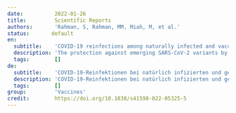 ```yaml
---
date:          2022-01-26
title:         Scientific Reports
authors:       'Rahman, S, Rahman, MM, Miah, M, et al.'
status:       default
en:
  subtitle:    'COVID-19 reinfections among naturally infected and vaccinated individuals'
  description: 'The protection against emerging SARS-CoV-2 variants by pre-existing antibodies elicited due to the current vaccination or natural infection is a global concern. We aimed to investigate the rate of SARS-CoV-2 infection and its clinical features among infection-naïve, infected, vaccinated, and post-infection-vaccinated individuals. A cohort was designed among icddr,b staff registered for COVID-19 testing by real-time reverse transcriptase-polymerase chain reaction (rRT-PCR). Reinfection cases were confirmed by whole-genome sequencing. From 19 March 2020 to 31 March 2021, 1644 (mean age, 38.4 years and 57% male) participants were enrolled; where 1080 (65.7%) were tested negative and added to the negative cohort. The positive cohort included 750 positive patients (564 from baseline and 186 from negative cohort follow-up), of whom 27.6% were hospitalized and 2.5% died. Among hospitalized patients, 45.9% had severe to critical disease and 42.5% required oxygen support. Hypertension and diabetes mellitus were found significantly higher among the hospitalised patients compared to out-patients; risk ratio 1.3 and 1.6 respectively. The risk of infection among positive cohort was 80.2% lower than negative cohort (95% CI 72.6–85.7%; p < 0.001). Genome sequences showed that genetically distinct SARS-CoV-2 strains were responsible for reinfections. Naturally infected populations were less likely to be reinfected by SARS-CoV-2 than the infection-naïve and vaccinated individuals. Although, reinfected individuals did not suffer severe disease, a remarkable proportion of naturally infected or vaccinated individuals were (re)-infected by the emerging variants.'
  tags:        []
de:
  subtitle:    'COVID-19-Reinfektionen bei natürlich infizierten und geimpften Personen'
  description: 'COVID-19-Reinfektionen bei natürlich infizierten und geimpften Personen Der Schutz gegen neu auftretende SARS-CoV-2-Varianten durch bereits vorhandene Antikörper, die durch die aktuelle Impfung oder eine natürliche Infektion ausgelöst wurden, ist ein weltweites Problem. Unser Ziel war es, die Häufigkeit der SARS-CoV-2-Infektion und ihre klinischen Merkmale bei infektionsfreien, infizierten, geimpften und nach der Infektion geimpften Personen zu untersuchen. Es wurde eine Kohorte von icddr,b-Mitarbeitern zusammengestellt, die für COVID-19-Tests mittels Reverse-Transkriptase-Polymerase-Kettenreaktion in Echtzeit (rRT-PCR) registriert waren. Reinfektionsfälle wurden durch Ganzgenomsequenzierung bestätigt. Vom 19. März 2020 bis zum 31. März 2021 wurden 1644 Teilnehmer (Durchschnittsalter 38,4 Jahre und 57 % männlich) eingeschrieben, von denen 1080 (65,7 %) negativ getestet und der negativen Kohorte hinzugefügt wurden. Die positive Kohorte umfasste 750 positive Patienten (564 aus der Ausgangskohorte und 186 aus der Folgeuntersuchung der negativen Kohorte), von denen 27,6 % hospitalisiert wurden und 2,5 % starben. Von den hospitalisierten Patienten wiesen 45,9 % eine schwere bis kritische Erkrankung auf und 42,5 % benötigten Sauerstoffunterstützung. Bluthochdruck und Diabetes mellitus waren bei den stationär behandelten Patienten signifikant häufiger als bei den ambulant behandelten; das Risikoverhältnis betrug 1,3 bzw. 1,6. Das Infektionsrisiko war in der positiven Kohorte um 80,2 % niedriger als in der negativen Kohorte (95% CI 72,6-85,7%; p < 0,001). Genomsequenzen zeigten, dass genetisch unterschiedliche SARS-CoV-2-Stämme für Reinfektionen verantwortlich waren. Bei natürlich infizierten Personen war die Wahrscheinlichkeit einer Reinfektion mit SARS-CoV-2 geringer als bei infektionsunerfahrenen und geimpften Personen. Obwohl reinfizierte Personen nicht schwer erkrankten, wurde ein bemerkenswerter Anteil der natürlich infizierten oder geimpften Personen durch die neu auftretenden Varianten (re)infiziert.' 
  tags:        []
group:         'Vaccines'
credit:        https://doi.org/10.1038/s41598-022-05325-5
---
```

